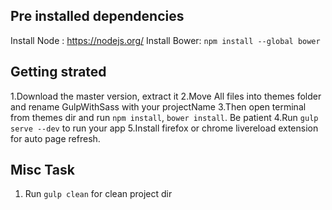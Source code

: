 ## Pre installed dependencies ##
Install Node : https://nodejs.org/
Install Bower: `npm install --global bower`

## Getting strated ##
 1.Download the master version, extract it
 2.Move All files into themes folder and rename GulpWithSass with your projectName
 3.Then open terminal from themes dir and run `npm install`, `bower install`. Be patient
 4.Run `gulp serve --dev` to run your app
 5.Install firefox or chrome livereload extension for auto page refresh.


## Misc Task ##
 1. Run `gulp clean` for clean project dir